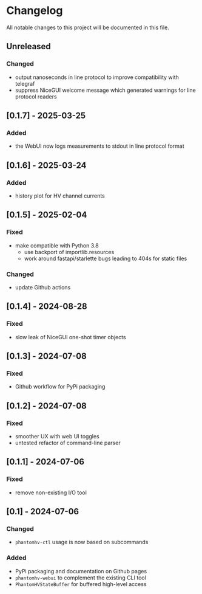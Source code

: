# Changelog

All notable changes to this project will be documented in this file.

## Unreleased

### Changed

- output nanoseconds in line protocol to improve compatibility with telegraf
- suppress NiceGUI welcome message which generated warnings for line protocol
  readers

## [0.1.7] - 2025-03-25

### Added

- the WebUI now logs measurements to stdout in line protocol format

## [0.1.6] - 2025-03-24

### Added

- history plot for HV channel currents

## [0.1.5] - 2025-02-04

### Fixed

- make compatible with Python 3.8
  - use backport of importlib.resources
  - work around fastapi/starlette bugs leading to 404s for static files

### Changed

- update Github actions

## [0.1.4] - 2024-08-28

### Fixed

- slow leak of NiceGUI one-shot timer objects

## [0.1.3] - 2024-07-08

### Fixed

- Github workflow for PyPi packaging

## [0.1.2] - 2024-07-08

### Fixed

- smoother UX with web UI toggles
- untested refactor of command-line parser

## [0.1.1] - 2024-07-06

### Fixed

- remove non-existing I/O tool

## [0.1] - 2024-07-06

### Changed

- `phantomhv-ctl` usage is now based on subcommands

### Added

- PyPi packaging and documentation on Github pages
- `phantomhv-webui` to complement the existing CLI tool
- `PhantomHVStateBuffer` for buffered high-level access
